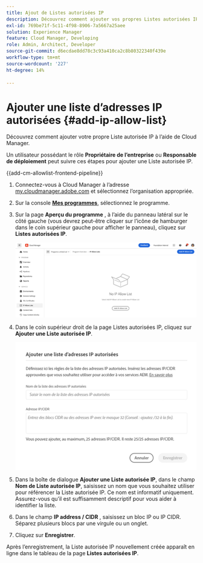 ```yaml
---
title: Ajout de Listes autorisées IP
description: Découvrez comment ajouter vos propres Listes autorisées IP à l’aide de Cloud Manager.
exl-id: 769be71f-5c11-4f98-8906-7a5667a25aee
solution: Experience Manager
feature: Cloud Manager, Developing
role: Admin, Architect, Developer
source-git-commit: d6ecdae8dd78c3c93a410ca2c8b80322340f439e
workflow-type: tm+mt
source-wordcount: '227'
ht-degree: 14%

---
```



# Ajouter une liste d’adresses IP autorisées {#add-ip-allow-list}

Découvrez comment ajouter votre propre Liste autorisée IP à l’aide de Cloud Manager.

Un utilisateur possédant le rôle **Propriétaire de l’entreprise** ou **Responsable de déploiement** peut suivre ces étapes pour ajouter une Liste autorisée IP.

{{add-cm-allowlist-frontend-pipeline}}

1. Connectez-vous à Cloud Manager à l’adresse [my.cloudmanager.adobe.com](https://my.cloudmanager.adobe.com/) et sélectionnez l’organisation appropriée.

1. Sur la console **[Mes programmes](/help/implementing/cloud-manager/navigation.md#my-programs)**, sélectionnez le programme.

1. Sur la page **Aperçu du programme** , à l’aide du panneau latéral sur le côté gauche (vous devrez peut-être cliquer sur l’icône de hamburger dans le coin supérieur gauche pour afficher le panneau), cliquez sur **Listes autorisées IP**.

   ![Option de Listes autorisées IP dans le panneau latéral](/help/implementing/cloud-manager/assets/ip-allow-list/ip-allow-list-create.png)

1. Dans le coin supérieur droit de la page Listes autorisées IP, cliquez sur **Ajouter une Liste autorisée IP**.

   ![Boîte de dialogue Ajouter une liste d’adresses IP autorisées](/help/implementing/cloud-manager/assets/ip-allow-list/ip-allow-list-create02.png)

1. Dans la boîte de dialogue **Ajouter une Liste autorisée IP**, dans le champ **Nom de Liste autorisée IP**, saisissez un nom que vous souhaitez utiliser pour référencer la Liste autorisée IP. Ce nom est informatif uniquement. Assurez-vous qu’il est suffisamment descriptif pour vous aider à identifier la liste.

1. Dans le champ **IP address / CIDR** , saisissez un bloc IP ou IP CIDR. Séparez plusieurs blocs par une virgule ou un onglet.

1. Cliquez sur **Enregistrer**.

Après l’enregistrement, la Liste autorisée IP nouvellement créée apparaît en ligne dans le tableau de la page **Listes autorisées IP**.

